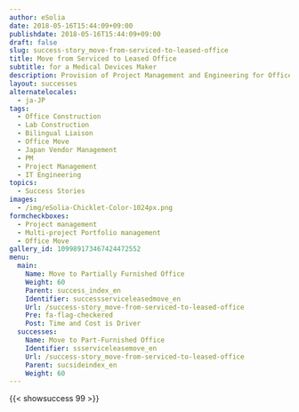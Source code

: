 ```yaml
---
author: eSolia
date: 2018-05-16T15:44:09+09:00
publishdate: 2018-05-16T15:44:09+09:00
draft: false
slug: success-story_move-from-serviced-to-leased-office
title: Move from Serviced to Leased Office
subtitle: for a Medical Devices Maker
description: Provision of Project Management and Engineering for Office Move and IT fit-out. - from eSolia Inc.
layout: successes
alternatelocales:
  - ja-JP
tags:
  - Office Construction
  - Lab Construction
  - Bilingual Liaison
  - Office Move
  - Japan Vendor Management
  - PM
  - Project Management
  - IT Engineering
topics:
  - Success Stories
images:  
  - /img/eSolia-Chicklet-Color-1024px.png
formcheckboxes:
  - Project management
  - Multi-project Portfolio management
  - Office Move
gallery_id: 109989173467424472552
menu:
  main:
    Name: Move to Partially Furnished Office
    Weight: 60
    Parent: success_index_en
    Identifier: successserviceleasedmove_en
    Url: /success-story_move-from-serviced-to-leased-office
    Pre: fa-flag-checkered
    Post: Time and Cost is Driver
  successes:
    Name: Move to Part-Furnished Office
    Identifier: ssserviceleasemove_en
    Url: /success-story_move-from-serviced-to-leased-office
    Parent: sucsideindex_en
    Weight: 60
---
```


{{< showsuccess 99 >}}
